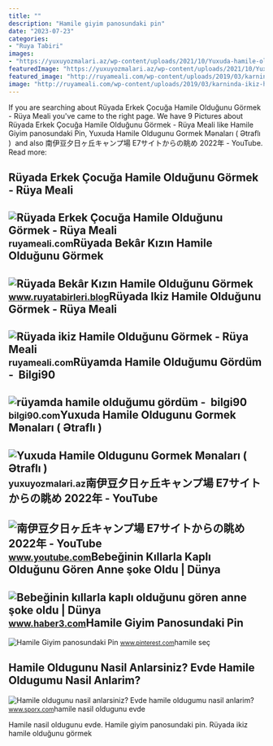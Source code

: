 ```yaml
---
title: ""
description: "Hamile giyim panosundaki pin"
date: "2023-07-23"
categories:
- "Ruya Tabiri"
images:
- "https://yuxuyozmalari.az/wp-content/uploads/2021/10/Yuxuda-hamile-oldugunu-gormek--780x350.jpg"
featuredImage: "https://yuxuyozmalari.az/wp-content/uploads/2021/10/Yuxuda-hamile-oldugunu-gormek--780x350.jpg"
featured_image: "http://ruyameali.com/wp-content/uploads/2019/03/karninda-ikiz-hamile-oldugunu-gormek-1140x641.jpg"
image: "http://ruyameali.com/wp-content/uploads/2019/03/karninda-ikiz-hamile-oldugunu-gormek-1140x641.jpg"
---
```


If you are searching about Rüyada Erkek Çocuğa Hamile Olduğunu Görmek - Rüya Meali you've came to the right page. We have 9 Pictures about Rüyada Erkek Çocuğa Hamile Olduğunu Görmek - Rüya Meali like Hamile Giyim panosundaki Pin, Yuxuda Hamile Oldugunu Gormek Mənaları ( Ətraflı ) ︎ and also 南伊豆夕日ヶ丘キャンプ場 E7サイトからの眺め 2022年 - YouTube. Read more:

Rüyada Erkek Çocuğa Hamile Olduğunu Görmek - Rüya Meali
-------------------------------------------------------

 ![Rüyada Erkek Çocuğa Hamile Olduğunu Görmek - Rüya Meali](http://ruyameali.com/wp-content/uploads/2018/05/erkek-cocuga-dokuz-aylik-hamile-oldugunu-gormek.jpg) <small>ruyameali.com</small>Rüyada Bekâr Kızın Hamile Olduğunu Görmek
-----------------------------------------

 ![Rüyada Bekâr Kızın Hamile Olduğunu Görmek](https://www.ruyatabirleri.blog/wp-content/uploads/2019/10/ruyada-bekar-kizin-hamile-oldugunu-gormek.jpg) <small>www.ruyatabirleri.blog</small>Rüyada Ikiz Hamile Olduğunu Görmek - Rüya Meali
-----------------------------------------------

 ![Rüyada ikiz Hamile Olduğunu Görmek - Rüya Meali](http://ruyameali.com/wp-content/uploads/2019/03/karninda-ikiz-hamile-oldugunu-gormek-1140x641.jpg) <small>ruyameali.com</small>Rüyamda Hamile Olduğumu Gördüm - ️ Bilgi90
------------------------------------------

 ![rüyamda hamile olduğumu gördüm - ️ bilgi90](https://www.diyadinnet.com/d/ruya/ruyada-hamile-oldugunu-gormek-ne-anlama-gelir-5088.jpg) <small>bilgi90.com</small>Yuxuda Hamile Oldugunu Gormek Mənaları ( Ətraflı ) ︎
----------------------------------------------------

 ![Yuxuda Hamile Oldugunu Gormek Mənaları ( Ətraflı ) ︎](https://yuxuyozmalari.az/wp-content/uploads/2021/10/Yuxuda-hamile-oldugunu-gormek--780x350.jpg) <small>yuxuyozmalari.az</small>南伊豆夕日ヶ丘キャンプ場 E7サイトからの眺め 2022年 - YouTube
---------------------------------------

 ![南伊豆夕日ヶ丘キャンプ場 E7サイトからの眺め 2022年 - YouTube](https://i.ytimg.com/vi/fCK2x4PEN38/maxresdefault.jpg?sqp=-oaymwEmCIAKENAF8quKqQMa8AEB-AH-CYAC0AWKAgwIABABGFMgXChlMA8=&rs=AOn4CLC396z-9U6MhIawB-cmI8w3sFEZVQ) <small>www.youtube.com</small>Bebeğinin Kıllarla Kaplı Olduğunu Gören Anne şoke Oldu | Dünya
--------------------------------------------------------------

 ![Bebeğinin kıllarla kaplı olduğunu gören anne şoke oldu | Dünya](https://i.haber3.com/storage/files/images/2021/12/03/bebeginin-killarla-kapli-oldugunu-g-PlOw.jpg) <small>www.haber3.com</small>Hamile Giyim Panosundaki Pin
----------------------------

 ![Hamile Giyim panosundaki Pin](https://i.pinimg.com/originals/31/e3/3b/31e33b6c9fb261d116c8cf57203436df.jpg) <small>www.pinterest.com</small>hamile seç

Hamile Oldugunu Nasil Anlarsiniz? Evde Hamile Oldugumu Nasil Anlarim?
---------------------------------------------------------------------

 ![Hamile oldugunu nasil anlarsiniz? Evde hamile oldugumu nasil anlarim?](https://cdn.sporx.com/img/59/2020/1577628455666-hamis.png) <small>www.sporx.com</small>hamile nasil oldugunu evde

Hamile nasil oldugunu evde. Hamile giyim panosundaki pin. Rüyada ikiz hamile olduğunu görmek
